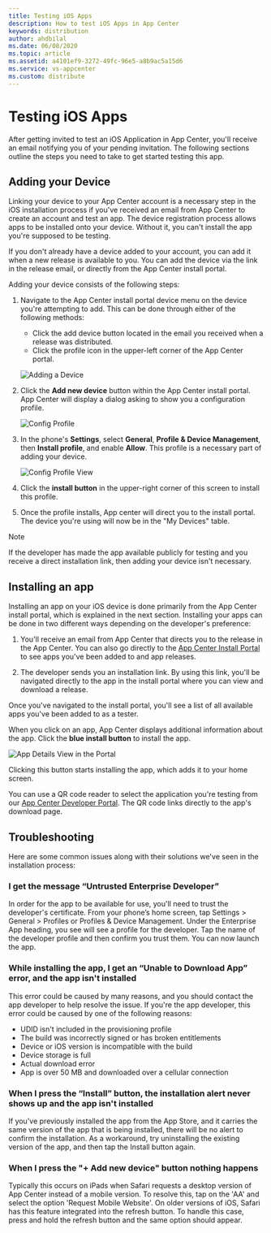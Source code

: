```yaml
---
title: Testing iOS Apps
description: How to test iOS Apps in App Center
keywords: distribution
author: ahdbilal
ms.date: 06/08/2020
ms.topic: article
ms.assetid: a4101ef9-3272-49fc-96e5-a8b9ac5a15d6
ms.service: vs-appcenter
ms.custom: distribute
---
```


# Testing iOS Apps
After getting invited to test an iOS Application in App Center, you'll receive an email notifying you of your pending invitation. The following sections outline the steps you need to take to get started testing this app.

## Adding your Device
Linking your device to your App Center account is a necessary step in the iOS installation process if you've received an email from App Center to create an account and test an app. The device registration process allows apps to be installed onto your device. Without it, you can't install the app you're supposed to be testing.

If you don't already have a device added to your account, you can add it when a new release is available to you. You can add the device via the link in the release email, or directly from the App Center install portal.

Adding your device consists of the following steps:
1. Navigate to the App Center install portal device menu on the device you're attempting to add. This can be done through either of the following methods:

    * Click the add device button located in the email you received when a release was distributed.
    * Click the profile icon in the upper-left corner of the App Center portal.

    ![Adding a Device](images/I-add-device.png)

2. Click the **Add new device** button within the App Center install portal. App Center will display a dialog asking to show you a configuration profile.

    ![Config Profile](images/i-profile.png)

3. In the phone's **Settings**, select **General**, **Profile & Device Management**, then **Install profile**, and enable **Allow**. This profile is a necessary part of adding your device.

    ![Config Profile View](images/i-configview.png)

4. Click the **install button** in the upper-right corner of this screen to install this profile.
5. Once the profile installs, App center will direct you to the install portal. The device you're using will now be in the "My Devices" table.

> [!NOTE]
> If the developer has made the app available publicly for testing and you receive a direct installation link, then adding your device isn't necessary.

## Installing an app
Installing an app on your iOS device is done primarily from the App Center install portal, which is explained in the next section. Installing your apps can be done in two different ways depending on the developer's preference:

1. You'll receive an email from App Center that directs you to the release in the App Center. You can also go directly to the [App Center Install Portal](https://install.appcenter.ms) to see apps you've been added to and app releases.

2. The developer sends you an installation link. By using this link, you'll be navigated directly to the app in the install portal where you can view and download a release.

Once you've navigated to the install portal, you'll see a list of all available apps you've been added to as a tester.

When you click on an app, App Center displays additional information about the app. Click the **blue install button** to install the app.

![App Details View in the Portal](images/i-app-detail.png)

Clicking this button starts installing the app, which adds it to your home screen.

You can use a QR code reader to select the application you're testing from our [App Center Developer Portal](https://appcenter.ms/apps). The QR code links directly to the app's download page.

## Troubleshooting
Here are some common issues along with their solutions we've seen in the installation process:

### I get the message “Untrusted Enterprise Developer”
In order for the app to be available for use, you'll need to trust the developer's certificate. From your phone’s home screen, tap Settings > General > Profiles or Profiles & Device Management. Under the Enterprise App heading, you see will see a profile for the developer. Tap the name of the developer profile and then confirm you trust them. You can now launch the app.

### While installing the app, I get an “Unable to Download App” error, and the app isn't installed
This error could be caused by many reasons, and you should contact the app developer to help resolve the issue. If you're the app developer, this error could be caused by one of the following reasons:

* UDID isn't included in the provisioning profile
* The build was incorrectly signed or has broken entitlements
* Device or iOS version is incompatible with the build
* Device storage is full
* Actual download error
* App is over 50 MB and downloaded over a cellular connection

### When I press the “Install” button, the installation alert never shows up and the app isn't installed
If you've previously installed the app from the App Store, and it carries the same version of the app that is being installed, there will be no alert to confirm the installation. As a workaround, try uninstalling the existing version of the app, and then tap the Install button again.

### When I press the "+ Add new device" button nothing happens
Typically this occurs on iPads when Safari requests a desktop version of App Center instead of a mobile version. To resolve this, tap on the 'AA' and select the option 'Request Mobile Website'. On older versions of iOS, Safari has this feature integrated into the refresh button. To handle this case, press and hold the refresh button and the same option should appear.
